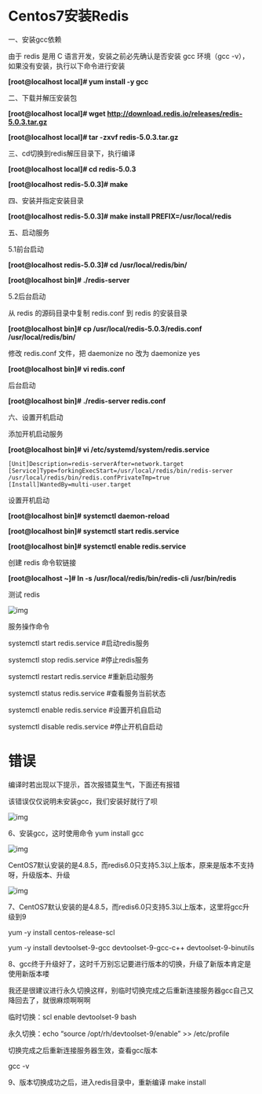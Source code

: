 # Centos7安装Redis

一、安装gcc依赖

由于 redis 是用 C 语言开发，安装之前必先确认是否安装 gcc 环境（gcc -v），如果没有安装，执行以下命令进行安装

 **[root@localhost local]# yum install -y gcc** 

二、下载并解压安装包

**[root@localhost local]# wget http://download.redis.io/releases/redis-5.0.3.tar.gz**

**[root@localhost local]# tar -zxvf redis-5.0.3.tar.gz**

三、cd切换到redis解压目录下，执行编译

**[root@localhost local]# cd redis-5.0.3**

**[root@localhost redis-5.0.3]# make**

四、安装并指定安装目录

**[root@localhost redis-5.0.3]# make install PREFIX=/usr/local/redis**

五、启动服务

5.1前台启动

**[root@localhost redis-5.0.3]# cd /usr/local/redis/bin/**

**[root@localhost bin]# ./redis-server**

 

5.2后台启动

从 redis 的源码目录中复制 redis.conf 到 redis 的安装目录

**[root@localhost bin]# cp /usr/local/redis-5.0.3/redis.conf /usr/local/redis/bin/**

 

修改 redis.conf 文件，把 daemonize no 改为 daemonize yes

**[root@localhost bin]# vi redis.conf**

后台启动

**[root@localhost bin]# ./redis-server redis.conf**

六、设置开机启动

添加开机启动服务

**[root@localhost bin]# vi /etc/systemd/system/redis.service**

```
[Unit]Description=redis-serverAfter=network.target
[Service]Type=forkingExecStart=/usr/local/redis/bin/redis-server /usr/local/redis/bin/redis.confPrivateTmp=true
[Install]WantedBy=multi-user.target
```

设置开机启动

**[root@localhost bin]# systemctl daemon-reload**

**[root@localhost bin]# systemctl start redis.service**

**[root@localhost bin]# systemctl enable redis.service**

 

创建 redis 命令软链接

**[root@localhost ~]# ln -s /usr/local/redis/bin/redis-cli /usr/bin/redis**

测试 redis

![img](https://img2018.cnblogs.com/blog/1336432/201903/1336432-20190302221347104-518199130.png)

 

服务操作命令

systemctl start redis.service  #启动redis服务

systemctl stop redis.service  #停止redis服务

systemctl restart redis.service  #重新启动服务

systemctl status redis.service  #查看服务当前状态

systemctl enable redis.service  #设置开机自启动

systemctl disable redis.service  #停止开机自启动

# 错误

编译时若出现以下提示，首次报错莫生气，下面还有报错

该错误仅仅说明未安装gcc，我们安装好就行了呗

![img](https://pics6.baidu.com/feed/b3b7d0a20cf431ad10c61eb135021da92fdd98d9.png?token=65a181b929aeebf83174b6743f38a66e)

6、安装gcc，这时使用命令 yum install gcc

![img](https://pics3.baidu.com/feed/11385343fbf2b211cbba6cfbb5b4d43e0dd78eae.png?token=7d7891332b0ebb976be8a24a2d71ed26)

CentOS7默认安装的是4.8.5，而redis6.0只支持5.3以上版本，原来是版本不支持呀，升级版本、升级

![img](https://pics2.baidu.com/feed/4bed2e738bd4b31cb3320c8c07e296799e2ff8b2.png?token=5c08e8bc6ae072b06070d4a70ea7be37)

7、CentOS7默认安装的是4.8.5，而redis6.0只支持5.3以上版本，这里将gcc升级到9

yum -y install centos-release-scl

yum -y install devtoolset-9-gcc devtoolset-9-gcc-c++ devtoolset-9-binutils

8、gcc终于升级好了，这时千万别忘记要进行版本的切换，升级了新版本肯定是使用新版本喽

我还是很建议进行永久切换这样，别临时切换完成之后重新连接服务器gcc自己又降回去了，就很麻烦啊啊啊

临时切换：scl enable devtoolset-9 bash

永久切换：echo “source /opt/rh/devtoolset-9/enable” >> /etc/profile

切换完成之后重新连接服务器生效，查看gcc版本

gcc -v

9、版本切换成功之后，进入redis目录中，重新编译 make install